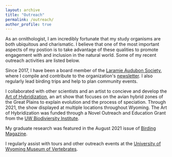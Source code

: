 ```yaml
---
layout: archive
title: "Outreach"
permalink: /outreach/
author_profile: true
---
```


As an ornithologist, I am incredibly fortunate that my study organisms are both ubiquitous and charismatic. I believe that one of the most important aspects of my postion is to take advantage of these qualities to promote engagement with and inclusion in the natural world. Some of my recent outreach activities are listed below.

Since 2017, I have been a board member of the [Laramie Audubon Society](http://laramieaudubon.blogspot.com/), where I compile and contribute to the organization's [newsletter](http://laramieaudubon.blogspot.com/p/newsletters.html). I also regularly lead birding trips and help to plan community events.

I collaborated with other scientists and an artist to concieve and develop the [Art of Hybridization](https://www.wyomingnews.com/laramieboomerang/news/local_news/art-exhibit-explores-avian-hybridization/article_d671cf80-5b31-5bbd-a2e5-85b68a4a9da8.html), an art show that focuses on the avian hybrid zones of the Great Plains to explain evolution and the process of speciation. Through 2021, the show displayed at multiple locations throughout Wyoming. The Art of Hybridization was funded through a Novel Outreach and Education Grant from the [UW Biodiviersity Institute](http://www.wyomingbiodiversity.org/).

My graduate research was featured in the August 2021 issue of [Birding Magazine](https://www.aba.org/birding-online-august-2021/).

I regularly assist with tours and other outreach events at the [University of Wyoming Museum of Vertebrates](https://www.uwymv.org/).
